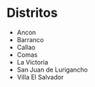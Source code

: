 # Distritos

- Ancon
- Barranco
- Callao
- Comas
- La Victoria
- San Juan de Lurigancho
- Villa El Salvador

